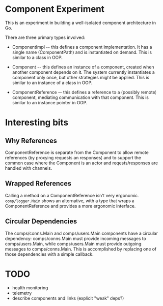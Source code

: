 # Component Experiment

This is an experiment in building a well-isolated component architecture in Go.

There are three primary types involved:

 * ComponentImpl -- this defines a component implementation.
   It has a single name (ComponentPath) and is instantiated on demand.
   This is similar to a class in OOP.

 * Component -- this defines an instance of a component, created when another component depends on it.
   The system currently instantiates a component only once, but other strategies might be applied.
   This is similar to an instance of a class in OOP.
 
 * ComponentReference -- this defines a reference to a (possibly remote) component, mediating communication with that component.
   This is similar to an instance pointer in OOP.

# Interesting bits

## Why References

ComponentReference is separate from the Component to allow remote references (by proxying requests an responses) and to support the common case where the Component is an actor and reqests/responses are handled with channels.

## Wrapped References

Calling a method on a ComponentReference isn't very ergonomic.
`comp/logger.Main` shows an alternative, with a type that wraps a ComponentReference and provides a more ergonomic interface.

## Circular Dependencies

The comps/conns.Main and comps/users.Main components have a circular dependency: comps/conns.Main must provide incoming messages to comps/users.Main, while comps/users.Main must provide outgoing messages to comps/conns.Main.
This is accomplished by replacing one of those dependencies with a simple callback.

# TODO

 - health monitoring
 - telemetry
 - describe components and links (explicit "weak" deps?)

